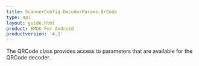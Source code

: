 ```yaml
---
title: ScannerConfig.DecoderParams.QrCode
type: api
layout: guide.html
product: EMDK For Android
productversion: '4.1'
---
```



The QRCode class provides access to parameters that are available for
 the QRCode decoder.










